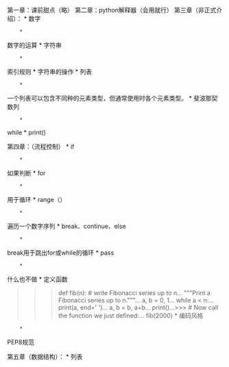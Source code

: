 第一章：课前甜点（略）
第二章：python解释器（会用就行）
第三章（非正式介绍）：
	* 
数字

		* 
数字的运算
	* 
字符串

		* 
索引规则
		* 
字符串的操作
	* 
列表

		* 
一个列表可以包含不同种的元素类型，但通常使用时各个元素类型。
	* 
斐波那契数列

		* 
while
		* 
print()


第四章：（流程控制）
	* 
if

		* 
如果判断
	* 
for

		* 
用于循环
	* 
range（）

		* 
遍历一个数字序列
	* 
break、continue、else

		* 
break用于跳出for或while的循环
	* 
pass

		* 
什么也不做
	* 
定义函数



>>> def fib(n):    # write Fibonacci series up to n...     """Print a Fibonacci series up to n."""...     a, b = 0, 1...     while a < n:...         print(a, end=' ')...         a, b = b, a+b...     print()...>>> # Now call the function we just defined:... fib(2000)
	* 
编码风格

		* 
PEP8规范


第五章（数据结构）：
	* 
列表

